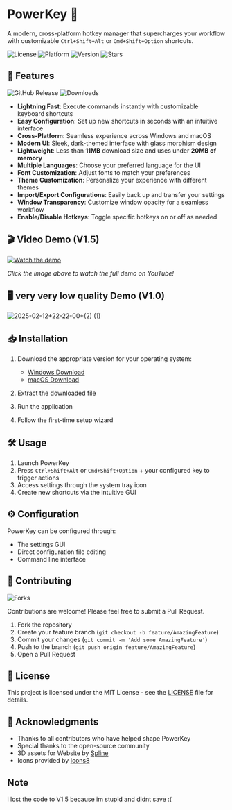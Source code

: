 # PowerKey 🎯  

A modern, cross-platform hotkey manager that supercharges your workflow with customizable `Ctrl+Shift+Alt` or `Cmd+Shift+Option` shortcuts.  

![License](https://img.shields.io/badge/license-MIT-blue.svg)  ![Platform](https://img.shields.io/badge/platform-Windows%20%7C%20macOS-lightgrey.svg)  ![Version](https://img.shields.io/badge/version-1.5.1-green.svg)  ![Stars](https://img.shields.io/github/stars/MxpleSticks/PowerKey.svg?style=social)  

## 🚀 Features  

![GitHub Release](https://img.shields.io/github/v/release/MxpleSticks/PowerKey)  ![Downloads](https://img.shields.io/github/downloads/MxpleSticks/PowerKey/total.svg)  

- **Lightning Fast**: Execute commands instantly with customizable keyboard shortcuts  
- **Easy Configuration**: Set up new shortcuts in seconds with an intuitive interface  
- **Cross-Platform**: Seamless experience across Windows and macOS  
- **Modern UI**: Sleek, dark-themed interface with glass morphism design  
- **Lightweight**: Less than **11MB** download size and uses under **20MB of memory**  
- **Multiple Languages**: Choose your preferred language for the UI  
- **Font Customization**: Adjust fonts to match your preferences  
- **Theme Customization**: Personalize your experience with different themes  
- **Import/Export Configurations**: Easily back up and transfer your settings  
- **Window Transparency**: Customize window opacity for a seamless workflow  
- **Enable/Disable Hotkeys**: Toggle specific hotkeys on or off as needed

## 🎬 Video Demo (V1.5)  

[![Watch the demo](https://img.youtube.com/vi/Joc9YAeQAnU/maxresdefault.jpg)](https://www.youtube.com/watch?v=Joc9YAeQAnU)  

*Click the image above to watch the full demo on YouTube!*  

## 🖥️ very very low quality Demo (V1.0)

![2025-02-12+22-22-00+(2) (1)](https://github.com/user-attachments/assets/d060f068-ddaa-454e-8a27-a78a81594daa)

## 📥 Installation  

1. Download the appropriate version for your operating system:  
   - [Windows Download](https://github.com/user-attachments/files/18811552/PowerKeyV1.4.zip)  
   - [macOS Download](https://github.com/user-attachments/files/18777350/macsuperkey.zip)  

2. Extract the downloaded file  
3. Run the application  
4. Follow the first-time setup wizard  

## 🛠️ Usage  

1. Launch PowerKey  
2. Press `Ctrl+Shift+Alt` or `Cmd+Shift+Option` + your configured key to trigger actions  
3. Access settings through the system tray icon  
4. Create new shortcuts via the intuitive GUI  

## ⚙️ Configuration  

PowerKey can be configured through:  
- The settings GUI  
- Direct configuration file editing  
- Command line interface  

## 🤝 Contributing  

![Forks](https://img.shields.io/github/forks/MxpleSticks/PowerKey.svg?style=social)  

Contributions are welcome! Please feel free to submit a Pull Request.  

1. Fork the repository  
2. Create your feature branch (`git checkout -b feature/AmazingFeature`)  
3. Commit your changes (`git commit -m 'Add some AmazingFeature'`)  
4. Push to the branch (`git push origin feature/AmazingFeature`)  
5. Open a Pull Request  

## 📝 License  

This project is licensed under the MIT License - see the [LICENSE](LICENSE) file for details.  

## 🙏 Acknowledgments  

- Thanks to all contributors who have helped shape PowerKey  
- Special thanks to the open-source community  
- 3D assets for Website by [Spline](https://spline.design/)  
- Icons provided by [Icons8](https://icons8.com/)  

## Note

i lost the code to V1.5 because im stupid and didnt save :(
